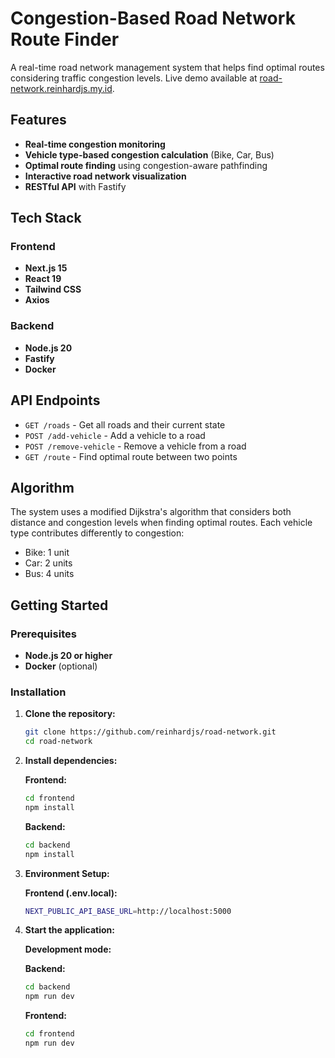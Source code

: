 # Congestion-Based Road Network Route Finder

A real-time road network management system that helps find optimal routes considering traffic congestion levels. Live demo available at [road-network.reinhardjs.my.id](https://road-network.reinhardjs.my.id).

## Features

- **Real-time congestion monitoring**
- **Vehicle type-based congestion calculation** (Bike, Car, Bus)
- **Optimal route finding** using congestion-aware pathfinding
- **Interactive road network visualization**
- **RESTful API** with Fastify

## Tech Stack

### Frontend
- **Next.js 15**
- **React 19**
- **Tailwind CSS**
- **Axios**

### Backend
- **Node.js 20**
- **Fastify**
- **Docker**

## API Endpoints

- `GET /roads` - Get all roads and their current state
- `POST /add-vehicle` - Add a vehicle to a road
- `POST /remove-vehicle` - Remove a vehicle from a road
- `GET /route` - Find optimal route between two points

## Algorithm

The system uses a modified Dijkstra's algorithm that considers both distance and congestion levels when finding optimal routes. Each vehicle type contributes differently to congestion:

- Bike: 1 unit
- Car: 2 units
- Bus: 4 units

## Getting Started

### Prerequisites
- **Node.js 20 or higher**
- **Docker** (optional)

### Installation

1. **Clone the repository:**

   ```bash
   git clone https://github.com/reinhardjs/road-network.git
   cd road-network
   ```

2. **Install dependencies:**

   **Frontend:**

   ```bash
   cd frontend
   npm install
   ```

   **Backend:**

   ```bash
   cd backend
   npm install
   ```

3. **Environment Setup:**

   **Frontend (.env.local):**

   ```bash
   NEXT_PUBLIC_API_BASE_URL=http://localhost:5000
   ```

4. **Start the application:**

   **Development mode:**

   **Backend:**

   ```bash
   cd backend
   npm run dev
   ```

   **Frontend:**

   ```bash
   cd frontend
   npm run dev
   ```

